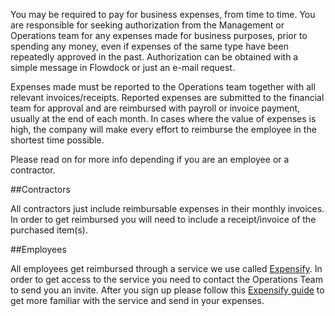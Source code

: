 You may be required to pay for business expenses, from time to time. You are responsible for seeking authorization from the Management or Operations team for any expenses made for business purposes, prior to spending any money, even if expenses of the same type have been repeatedly approved in the past. Authorization can be obtained with a simple message in Flowdock or just an e-mail request. 

Expenses made must be reported to the Operations team together with all relevant invoices/receipts. Reported expenses are submitted to the financial team for approval and are reimbursed with payroll or invoice payment, usually at the end of each month. In cases where the value of expenses is high, the company will make every effort to reimburse the employee in the shortest time possible. 

Please read on for more info depending if you are an employee or a contractor.

##Contractors

All contractors just include reimbursable expenses in their monthly invoices. In order to get reimbursed you will need to include a receipt/invoice of the purchased item(s).

##Employees

All employees get reimbursed through a service we use called [Expensify](https://www.expensify.com). In order to get access to the service you need to contact the Operations Team to send you an invite. After you sign up please follow this [Expensify guide](https://docs.expensify.com/setup-for-submitters/day-1-with-expensify-submitters) to get more familiar with the service and send in your expenses.